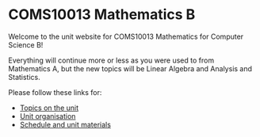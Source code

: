 # COMS10013 Mathematics B

Welcome to the unit website for COMS10013 Mathematics for Computer Science B!

Everything will continue more or less as you were used to from Mathematics A, but the new topics will be Linear Algebra and Analysis and Statistics.

Please follow these links for:

  * [Topics on the unit](topics.html)
  * [Unit organisation](organisation.html)
  * [Schedule and unit materials](materials.html)
